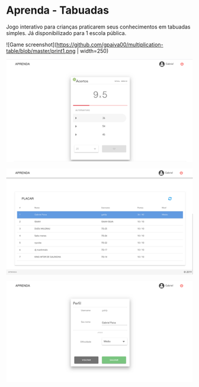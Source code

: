 # Aprenda - Tabuadas
Jogo interativo para crianças praticarem seus conhecimentos em tabuadas simples.
Já disponibilizado para 1 escola pública.

![Game screenshot](https://github.com/gpaiva00/multiplication-table/blob/master/print1.png | width=250)

![Game screenshot](https://github.com/gpaiva00/multiplication-table/blob/master/print4.png)

![Game screenshot](https://github.com/gpaiva00/multiplication-table/blob/master/print2.png)

![Game screenshot](https://github.com/gpaiva00/multiplication-table/blob/master/print3.png)
